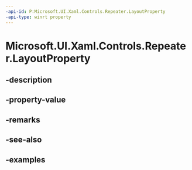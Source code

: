 ```yaml
---
-api-id: P:Microsoft.UI.Xaml.Controls.Repeater.LayoutProperty
-api-type: winrt property
---
```


<!-- Property syntax.
public DependencyProperty LayoutProperty { get; }
-->

# Microsoft.UI.Xaml.Controls.Repeater.LayoutProperty

## -description

## -property-value

## -remarks

## -see-also

## -examples


